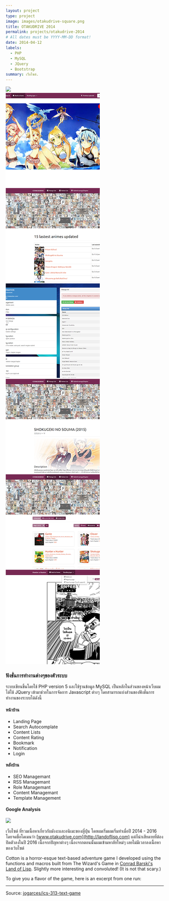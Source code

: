 ```yaml
---
layout: project
type: project
image: images/otakudrive-square.png
title: OTAKUDRIVE 2014
permalink: projects/otakudrive-2014
# All dates must be YYYY-MM-DD format!
date: 2014-04-12
labels:
  - PHP
  - MySQL
  - JQuery
  - Bootstrap
summary: เว็บไซต์.
---
```


<img class="ui image" src="{{ site.baseurl }}/images/cotton-header.png">

<div class="ui small rounded images">
  <a href="../images/otakudrive-2014/full-0001.png">
    <img class="ui image" src="../images/otakudrive-2014/thumbnail-0001.png">
  </a>
  <a href="../images/otakudrive-2014/full-0002.png">
    <img class="ui image" src="../images/otakudrive-2014/thumbnail-0002.png">  
  </a>
  <a href="../images/otakudrive-2014/full-0003.png">
    <img class="ui image" src="../images/otakudrive-2014/thumbnail-0003.png">
  </a>
  <a href="../images/otakudrive-2014/full-0004.png">
    <img class="ui image" src="../images/otakudrive-2014/thumbnail-0004.png">
  </a>
  <a href="../images/otakudrive-2014/full-0005.png">
    <img class="ui image" src="../images/otakudrive-2014/thumbnail-0005.png">
  </a>
  <a href="../images/otakudrive-2014/full-0006.png">
    <img class="ui image" src="../images/otakudrive-2014/thumbnail-0006.png">
  </a>
</div>

### ฟังชั่นการทำงานต่างๆของตัวระบบ
  ระบบเขียนขึ้นโดยใช้ PHP version 5 และใช้ฐานข้อมูล MySQL เป็นหลักในส่วนของหน้าเว็บผมได้ใช้ JQuery เข้ามาช่วยในการจัดการ Javascript ต่างๆ โดยสามารถแบ่งส่วนของฟังชั่นการทำงานของระบบได้ดังนี้

#### หน้าบ้าน
  * Landing Page
  * Search Autocomplate
  * Content Lists
  * Content Rating
  * Bookmark
  * Notification
  * Login

#### หลังบ้าน
  * SEO Managemant
  * RSS Managemant
  * Role Managemant
  * Content Managemant
  * Template Management

#### Google Analysis
<img class="ui image" src="{{ site.baseurl }}/images/google-analysis.png">


เว็บไซต์ ที่รวมเนื้อหาเกี่ยวกับมังงะและอนิเมะของญี่ปุ่น โดยผมเริ่มผมเริ่มทำเมื่อปี 2014 - 2016 โดยจดชื่อโดเมนว่า [www.otakudrive.com](http://landoflisp.com) แต่ก็น่าเสียดายที่ต้องปิดตัวลงในปี 2016 เนื้อจากปัญหาต่างๆ เนื่องจากตอนนั้นผมเข้ามหาลัยใหม่ๆ เลยไม่มีเวลาลงเนื้อหาของเว้บไซต์

Cotton is a horror-esque text-based adventure game I developed using the functions and macros built from The Wizard's Game in [Conrad Barski's Land of Lisp](http://landoflisp.com/). Slightly more interesting and convoluted! (It is not that scary.)

To give you a flavor of the game, here is an excerpt from one run:


<hr>

Source: <a href="https://github.com/jogarces/ics-313-text-game"><i class="large github icon "></i>jogarces/ics-313-text-game</a>

